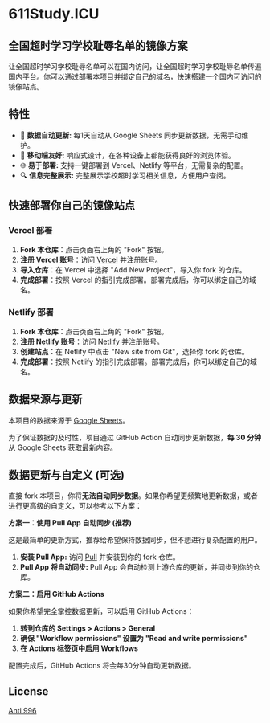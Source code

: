 # 611Study.ICU

## 全国超时学习学校耻辱名单的镜像方案

让全国超时学习学校耻辱名单可以在国内访问，让全国超时学习学校耻辱名单传遍国内平台。你可以通过部署本项目并绑定自己的域名，快速搭建一个国内可访问的镜像站点。

## 特性

- 🔄 **数据自动更新:** 每1天自动从 Google Sheets 同步更新数据，无需手动维护。
- 📱 **移动端友好:** 响应式设计，在各种设备上都能获得良好的浏览体验。
- 🌐 **易于部署:** 支持一键部署到 Vercel、Netlify 等平台，无需复杂的配置。
- 🔍 **信息完整展示:** 完整展示学校超时学习相关信息，方便用户查阅。

## 快速部署你自己的镜像站点

### Vercel 部署

1. **Fork 本仓库**：点击页面右上角的 "Fork" 按钮。
2. **注册 Vercel 账号**：访问 [Vercel](https://vercel.com) 并注册账号。
3. **导入仓库**：在 Vercel 中选择 "Add New Project"，导入你 fork 的仓库。
4. **完成部署**：按照 Vercel 的指引完成部署。部署完成后，你可以绑定自己的域名。

### Netlify 部署

1. **Fork 本仓库**：点击页面右上角的 "Fork" 按钮。
2. **注册 Netlify 账号**：访问 [Netlify](https://netlify.com) 并注册账号。
3. **创建站点**：在 Netlify 中点击 "New site from Git"，选择你 fork 的仓库。
4. **完成部署**：按照 Netlify 的指引完成部署。部署完成后，你可以绑定自己的域名。

## 数据来源与更新

本项目的数据来源于 [Google Sheets](https://docs.google.com/spreadsheets/d/1P48quxwMv9XsYQhXjLOvTRRq8tt3ahJnkbXo4VCxjLc/edit?gid=1615412834)。

为了保证数据的及时性，项目通过 GitHub Action 自动同步更新数据，**每 30 分钟** 从 Google Sheets 获取最新内容。

## 数据更新与自定义 (可选)

直接 fork 本项目，你将**无法自动同步数据**。如果你希望更频繁地更新数据，或者进行更高级的自定义，可以参考以下方案：

**方案一：使用 Pull App 自动同步 (推荐)**

这是最简单的更新方式，推荐给希望保持数据同步，但不想进行复杂配置的用户。

1. **安装 Pull App:**  访问 [Pull](https://github.com/apps/pull) 并安装到你的 fork 仓库。
2. **Pull App 将自动同步:** Pull App 会自动检测上游仓库的更新，并同步到你的仓库。

**方案二：启用 GitHub Actions**

如果你希望完全掌控数据更新，可以启用 GitHub Actions：

1. **转到仓库的 Settings > Actions > General**
2. **确保 "Workflow permissions" 设置为 "Read and write permissions"**
3. **在 Actions 标签页中启用 Workflows**

配置完成后，GitHub Actions 将会每30分钟自动更新数据。

## License

[Anti 996](LICENSE)

